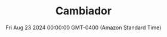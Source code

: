 ---
title: Cambiador
date: Fri Aug 23 2024 00:00:00 GMT-0400 (Amazon Standard Time)
price: undefined
restaurant: 
uva: undefined
adega: Chateau Subsonico
year: 2020
country: Argentina
rating: undefined
description: undefined
images: [http://res.cloudinary.com/boloko/image/upload/v1724727211/furushow5/parmegianologo/20240823_210448_grksie.jpg]
---